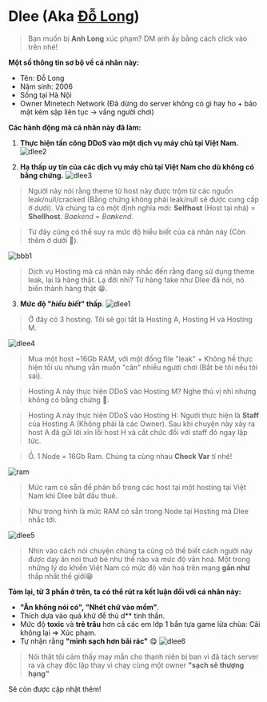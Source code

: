 # Dlee (Aka [Đỗ Long](https://www.facebook.com/nhoc.gm.0306/))
> Bạn muốn bị **Anh Long** xúc phạm? DM anh ấy bằng cách click vào trên nhé!

**Một số thông tin sơ bộ về cá nhân này:**
- Tên: Đỗ Long
- Năm sinh: 2006
- Sống tại Hà Nội
- Owner Minetech Network  (Đã dừng do server không có gì hay ho + bảo mật kém sập liên tục -> vắng người chơi)

**Các hành động mà cá nhân này đã làm:**
1. **Thực hiện tấn công DDoS vào một dịch vụ máy chủ tại Việt Nam.**
![dlee2](https://files.asakacloud.vn/share/list-of-shame/dlee/dlee2.png)

2. **Hạ thấp uy tín của các dịch vụ máy chủ tại Việt Nam cho dù không có bằng chứng.**
![dlee3](https://files.asakacloud.vn/share/list-of-shame/dlee/dlee3.png)
> Người này nói rằng theme từ host này được trộm từ các nguồn leak/null/cracked (Bằng chứng không phải leak/null sẽ được cung cấp ở dưới).
> Và chúng ta có một định nghĩa mới: **Selfhost** (Host tại nhà) = **Shellhost**.
> *Ba****c****kend* = *Ba****n****kend*.

> Từ đây cũng có thể suy ra mức độ hiểu biết của cá nhân này (Còn thêm ở dưới 🫡).

![bbb1](https://files.asakacloud.vn/share/list-of-shame/dlee/bbbmedusa.png)
> Dịch vụ Hosting mà cá nhân này nhắc đến rằng đang sử dụng theme leak, lại là hàng thật.
> Lạ đời nhỉ? Từ hàng fake như Dlee đã nói, nó biến thành hàng thật 😁.

3. **Mức độ "*****hiểu biết*****" thấp**.
![dlee1](https://files.asakacloud.vn/share/list-of-shame/dlee/dlee1.png)
> Ở đây có 3 hosting. Tôi sẽ gọi tắt là Hosting A, Hosting H và Hosting M.

![dlee4](https://files.asakacloud.vn/share/list-of-shame/dlee/dlee4.png)
> Mua một host ~16Gb RAM, với một đống file "leak" + Không hề thực hiện tối ưu nhưng vẫn muốn "cân" nhiều người chơi (Bắt bẻ tôi nếu tôi sai).

> Hosting A này thực hiện DDoS vào Hosting M? Nghe thú vị nhỉ nhưng không có bằng chứng 🫡.

> Hosting A này thực hiện DDoS vào Hosting H: Người thực hiện là **Staff** của Hosting A (Không phải là các Owner). Sau khi chuyện này xảy ra host A đã gửi lời xin lỗi host H và cắt chức đối với staff đó ngay lập tức.

> Ồ. 1 Node = 16Gb Ram. Chúng ta cùng nhau **Check Var** tí nhé!

![ram](https://files.asakacloud.vn/share/list-of-shame/dlee/ramasakanode3.png)
> Mức ram có sẵn để phân bổ trong các host tại một hosting tại Việt Nam khi Dlee bắt đầu thuê.

> Như trong hình là mức RAM có sẵn trong Node tại Hosting mà Dlee nhắc tới.

![dlee5](https://files.asakacloud.vn/share/list-of-shame/dlee/dlee5.png)
> Nhìn vào cách nói chuyện chúng ta cũng có thể biết cách người này được dạy ăn nói thuở bé như thế nào và mức độ văn hoá. Một trong những lý do khiến Việt Nam có mức độ văn hoá trên mạng **gần như** thấp nhất thế giới😁

**Tóm lại, từ 3 phần ở trên, ta có thể rút ra kết luận đối với cá nhân này:**
- **"Ăn không nói có", "Nhét chữ vào mồm"**.
- Thích dựa vào quá khứ để thủ d** tinh thần.
- Mức độ **toxic** và **trẻ trâu** hơn cả các em lớp 1 bắn tựa game lửa chùa: Cãi không lại => Xúc phạm.
- Tự nhận rằng **"mình sạch hơn bãi rác"** 😋
![dlee6](https://files.asakacloud.vn/share/list-of-shame/dlee/dlee6.png)
> Nói thật tôi cảm thấy may mắn cho thanh niên bị ban vì đã tách server ra và chạy độc lập thay vì chạy cùng một owner **"sạch sẽ thượng hạng"**

Sẽ còn được cập nhật thêm!
